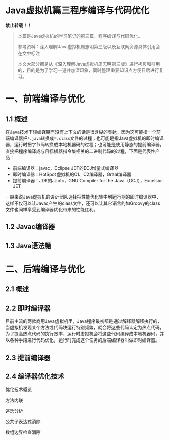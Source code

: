 # Java虚拟机篇三程序编译与代码优化

**禁止转载！！**

> 本篇是Java虚拟机的学习笔记的第三篇，程序编译与代码优化。
>
> 参考资料：深入理解Java虚拟机周志明第三版以及互联网资源具体引用会在文中标注
>
> 本文大部分都是从《深入理解Java虚拟机周志明第三版》进行拷贝和引用的，目的是为了学习一遍并加深印象，同时整理重要知识点方便日后进行复习。

# 一、前端编译与优化

## 1.1 概述

在Java技术下谈编译期而没有上下文的话是很含糊的表达，因为这可能指一个前端编译器把`*.java`转换成`*.class`文件的过程；也可能是指Java虚拟机的即时编译器，运行时把字节码转换成本地机器码的过程；也可能是使用静态的提前编译器，直接把程序编译成与目标机器指令集相关的二进制代码的过程，下面是代表性产品：

- 前端编译器：javac，Eclipse JDT的ECJ增量式编译器
- 即时编译器：HotSpot虚拟机的C1、C2编译器，Graal编译器
- 提前编译器：JDK的Jaotc，GNU Compiler for the Java（GCJ），Excelsior JET

一般来说Java虚拟机的设计团队选择把性能优化集中到运行期的即时编译器中，这样不仅可以让Javac产生的class文件，还可以让其它语言的如Groovy的class文件也同样享受到编译器优化带来的性能红利。 

## 1.2 Javac编译器

## 1.3 Java语法糖

# 二、后端编译与优化

## 2.1 概述

## 2.2 即时编译器

目前主流的两款商用Java虚拟机里，Java程序最初都是通过解释器解释执行的，当虚拟机发现某个方法或代码块运行特别频繁，就会将这些代码认定为热点代码，为了提高热点代码的执行效率，运行时虚拟机会将这些代码编译成本地机器码，并以各种手段进行代码优化，运行时完成这个任务的后端编译器叫做即时编译器。

## 2.3 提前编译器

## 2.4 编译器优化技术

优化技术概览

方法内联

逃逸分析

公共子表达式消除

数组边界检查消除